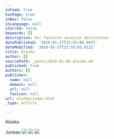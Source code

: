 ```yaml
---
inFeed: true
hasPage: true
inNav: false
inLanguage: null
starred: false
keywords: []
description: Our favorite vacation destination
datePublished: '2016-01-27T22:55:06.997Z'
dateModified: '2016-01-27T22:55:03.812Z'
title: Alaska
author: []
sourcePath: _posts/2016-01-09-alaska.md
published: true
authors: []
publisher:
  name: null
  domain: null
  url: null
  favicon: null
url: alaska/index.html
_type: Article

---
```

Alaska

Juneau
![](https://the-grid-user-content.s3-us-west-2.amazonaws.com/1f2812dc-0baa-4864-af46-0196e61a9844.jpg)
![](https://the-grid-user-content.s3-us-west-2.amazonaws.com/aba73542-ae3e-4f68-8b9c-18721262f972.jpg)
![](https://the-grid-user-content.s3-us-west-2.amazonaws.com/0c34beca-2204-47b6-ac72-4641f0a63464.jpg)
